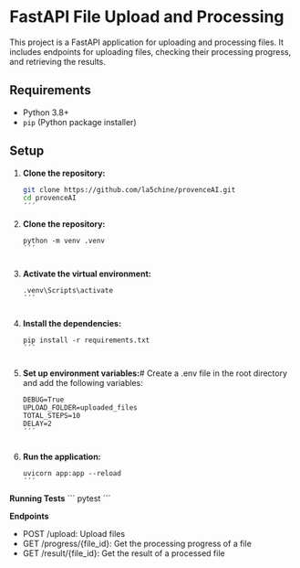 # FastAPI File Upload and Processing

This project is a FastAPI application for uploading and processing files. It includes endpoints for uploading files, checking their processing progress, and retrieving the results.

## Requirements

- Python 3.8+
- `pip` (Python package installer)

## Setup

1. **Clone the repository:**

   ```sh
   git clone https://github.com/la5chine/provenceAI.git
   cd provenceAI
   ´´´

2. **Clone the repository:**
    ```
    python -m venv .venv
    ´´´


3. **Activate the virtual environment:**
    ```
    .venv\Scripts\activate
    ´´´


4. **Install the dependencies:**
    ```
    pip install -r requirements.txt
    ´´´


5. **Set up environment variables:**#
Create a .env file in the root directory and add the following variables:
    ```
    DEBUG=True
    UPLOAD_FOLDER=uploaded_files
    TOTAL_STEPS=10
    DELAY=2
    ´´´


6. **Run the application:**
    ```
    uvicorn app:app --reload
    ´´´

**Running Tests**
    ```
    pytest
    ´´´

**Endpoints**
- POST /upload: Upload files
- GET /progress/{file_id}: Get the processing progress of a file
- GET /result/{file_id}: Get the result of a processed file